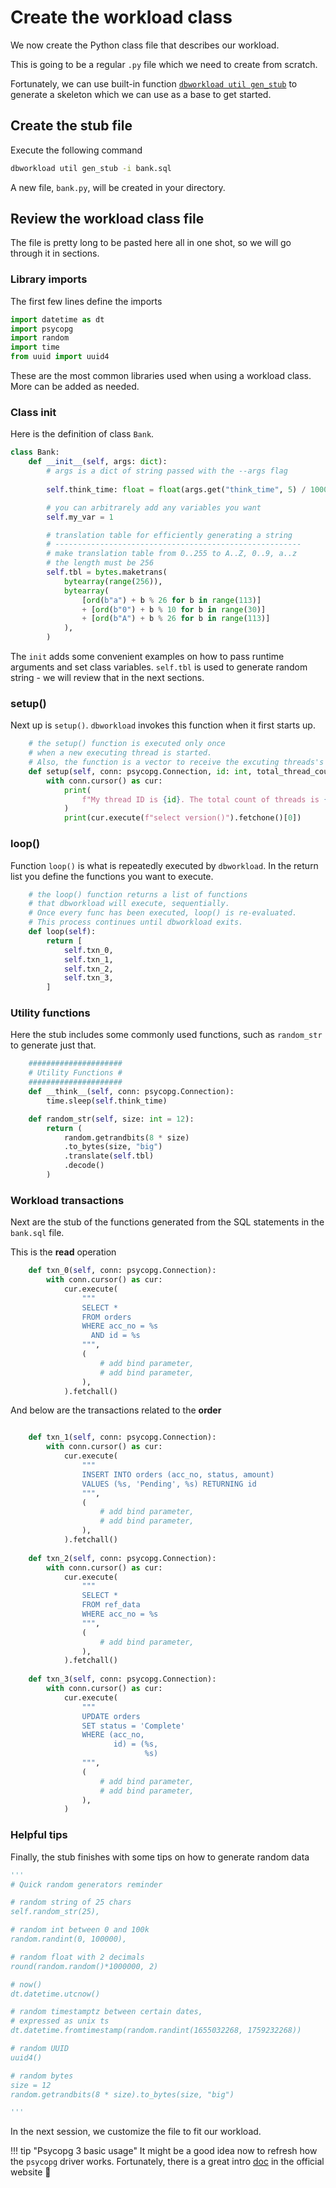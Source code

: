 # Create the workload class

We now create the Python class file that describes our workload.

This is going to be a regular `.py` file which we need to create from scratch.

Fortunately, we can use built-in function [`dbworkload util gen_stub`](../util/gen_stub.md) to generate a skeleton
which we can use as a base to get started.

## Create the stub file

Execute the following command

```bash
dbworkload util gen_stub -i bank.sql
```

A new file, `bank.py`, will be created in your directory.

## Review the workload class file

The file is pretty long to be pasted here all in one shot,
so we will go through it in sections.

### Library imports

The first few lines define the imports

```python linenums="1"
import datetime as dt
import psycopg
import random
import time
from uuid import uuid4

```

These are the most common libraries used when using a workload class.
More can be added as needed.

### Class init

Here is the definition of class `Bank`.

```python linenums="8"
class Bank:
    def __init__(self, args: dict):
        # args is a dict of string passed with the --args flag
        
        self.think_time: float = float(args.get("think_time", 5) / 1000)

        # you can arbitrarely add any variables you want
        self.my_var = 1

        # translation table for efficiently generating a string
        # -------------------------------------------------------
        # make translation table from 0..255 to A..Z, 0..9, a..z
        # the length must be 256
        self.tbl = bytes.maketrans(
            bytearray(range(256)),
            bytearray(
                [ord(b"a") + b % 26 for b in range(113)]
                + [ord(b"0") + b % 10 for b in range(30)]
                + [ord(b"A") + b % 26 for b in range(113)]
            ),
        )
```

The `init` adds some convenient examples on how to pass runtime arguments and set class variables.
`self.tbl` is used to generate random string - we will review that in the next sections.

### setup()

Next up is `setup()`.
`dbworkload` invokes this function when it first starts up.

```python linenums="30"
    # the setup() function is executed only once
    # when a new executing thread is started.
    # Also, the function is a vector to receive the excuting threads's unique id and the total thread count
    def setup(self, conn: psycopg.Connection, id: int, total_thread_count: int):
        with conn.cursor() as cur:
            print(
                f"My thread ID is {id}. The total count of threads is {total_thread_count}"
            )
            print(cur.execute(f"select version()").fetchone()[0])
```

### loop()

Function `loop()` is what is repeatedly executed by `dbworkload`.
In the return list you define the functions you want to execute.

```python linenums="40"
    # the loop() function returns a list of functions
    # that dbworkload will execute, sequentially.
    # Once every func has been executed, loop() is re-evaluated.
    # This process continues until dbworkload exits.
    def loop(self):
        return [
            self.txn_0,
            self.txn_1,
            self.txn_2,
            self.txn_3,
        ]
```

### Utility functions

Here the stub includes some commonly used functions, such as `random_str` to generate just that.

```python linenums="52"
    #####################
    # Utility Functions #
    #####################
    def __think__(self, conn: psycopg.Connection):
        time.sleep(self.think_time)

    def random_str(self, size: int = 12):
        return (
            random.getrandbits(8 * size)
            .to_bytes(size, "big")
            .translate(self.tbl)
            .decode()
        )
```

### Workload transactions

Next are the stub of the functions generated from the SQL statements in the `bank.sql` file.

This is the **read** operation

```python linenums="68"
    def txn_0(self, conn: psycopg.Connection):
        with conn.cursor() as cur:
            cur.execute(
                """
                SELECT *
                FROM orders
                WHERE acc_no = %s
                  AND id = %s
                """,
                (
                    # add bind parameter,
                    # add bind parameter, 
                ), 
            ).fetchall()
```

And below are the transactions related to the **order**

```python linenums="83"

    def txn_1(self, conn: psycopg.Connection):
        with conn.cursor() as cur:
            cur.execute(
                """
                INSERT INTO orders (acc_no, status, amount)
                VALUES (%s, 'Pending', %s) RETURNING id
                """,
                (
                    # add bind parameter,
                    # add bind parameter, 
                ), 
            ).fetchall()
    
    def txn_2(self, conn: psycopg.Connection):
        with conn.cursor() as cur:
            cur.execute(
                """
                SELECT *
                FROM ref_data
                WHERE acc_no = %s
                """,
                (
                    # add bind parameter, 
                ), 
            ).fetchall()
    
    def txn_3(self, conn: psycopg.Connection):
        with conn.cursor() as cur:
            cur.execute(
                """
                UPDATE orders
                SET status = 'Complete'
                WHERE (acc_no,
                       id) = (%s,
                              %s)
                """,
                (
                    # add bind parameter,
                    # add bind parameter, 
                ), 
            )
```

### Helpful tips

Finally, the stub finishes with some tips on how to generate random data

```python linenums="126"
'''
# Quick random generators reminder

# random string of 25 chars
self.random_str(25),

# random int between 0 and 100k
random.randint(0, 100000),

# random float with 2 decimals 
round(random.random()*1000000, 2)

# now()
dt.datetime.utcnow()

# random timestamptz between certain dates,
# expressed as unix ts
dt.datetime.fromtimestamp(random.randint(1655032268, 1759232268))

# random UUID
uuid4()

# random bytes
size = 12
random.getrandbits(8 * size).to_bytes(size, "big")

'''
```

In the next session, we customize the file to fit our workload.

!!! tip "Psycopg 3 basic usage"
    It might be a good idea now to refresh how the `psycopg` driver works.
    Fortunately, there is a great intro [doc](https://www.psycopg.org/psycopg3/docs/basic/usage.html) in the official website 🚀
